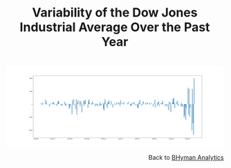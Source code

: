 <h1>
    <p align="center"> Variability of the Dow Jones Industrial Average Over the Past Year <p>
</h1>

<h1></h1>

![alt text](Figure_1.png)

<p align="right">Back to <a href="https://bhyman67.github.io/">BHyman Analytics<a><p>